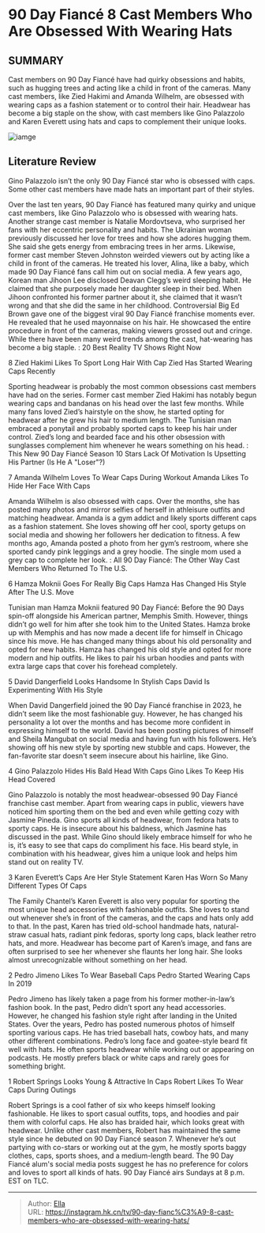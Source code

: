 # 90 Day Fiancé 8 Cast Members Who Are Obsessed With Wearing Hats


## SUMMARY 


 Cast members on 90 Day Fiancé have had quirky obsessions and habits, such as hugging trees and acting like a child in front of the cameras. 
 Many cast members, like Zied Hakimi and Amanda Wilhelm, are obsessed with wearing caps as a fashion statement or to control their hair. 
 Headwear has become a big staple on the show, with cast members like Gino Palazzolo and Karen Everett using hats and caps to complement their unique looks. 

![iamge](https://static1.srcdn.com/wordpress/wp-content/uploads/2023/11/90-day-fiance-cast-members-obsessed-with-hats-montage.jpg)

## Literature Review
Gino Palazzolo isn’t the only 90 Day Fiancé star who is obsessed with caps. Some other cast members have made hats an important part of their styles.




Over the last ten years, 90 Day Fiancé has featured many quirky and unique cast members, like Gino Palazzolo who is obsessed with wearing hats. Another strange cast member is Natalie Mordovtseva, who surprised her fans with her eccentric personality and habits. The Ukrainian woman previously discussed her love for trees and how she adores hugging them. She said she gets energy from embracing trees in her arms. Likewise, former cast member Steven Johnston weirded viewers out by acting like a child in front of the cameras. He treated his lover, Alina, like a baby, which made 90 Day Fiancé fans call him out on social media.
A few years ago, Korean man Jihoon Lee disclosed Deavan Clegg’s weird sleeping habit. He claimed that she purposely made her daughter sleep in their bed. When Jihoon confronted his former partner about it, she claimed that it wasn’t wrong and that she did the same in her childhood. Controversial Big Ed Brown gave one of the biggest viral 90 Day Fiancé franchise moments ever. He revealed that he used mayonnaise on his hair. He showcased the entire procedure in front of the cameras, making viewers grossed out and cringe. While there have been many weird trends among the cast, hat-wearing has become a big staple.
 : 20 Best Reality TV Shows Right Now









 








 8  Zied Hakimi Likes To Sport Long Hair With Cap 
Zied Has Started Wearing Caps Recently


Sporting headwear is probably the most common obsessions cast members have had on the series. Former cast member Zied Hakimi has notably begun wearing caps and bandanas on his head over the last few months. While many fans loved Zied’s hairstyle on the show, he started opting for headwear after he grew his hair to medium length. The Tunisian man embraced a ponytail and probably sported caps to keep his hair under control. Zied’s long and bearded face and his other obsession with sunglasses complement him whenever he wears something on his head.
 : This New 90 Day Fiancé Season 10 Stars Lack Of Motivation Is Upsetting His Partner (Is He A &#34;Loser&#34;?)





 7  Amanda Wilhelm Loves To Wear Caps During Workout 
Amanda Likes To Hide Her Face With Caps


Amanda Wilhelm is also obsessed with caps. Over the months, she has posted many photos and mirror selfies of herself in athleisure outfits and matching headwear. Amanda is a gym addict and likely sports different caps as a fashion statement. She loves showing off her cool, sporty getups on social media and showing her followers her dedication to fitness. A few months ago, Amanda posted a photo from her gym’s restroom, where she sported candy pink leggings and a grey hoodie. The single mom used a grey cap to complete her look.
 : All 90 Day Fiancé: The Other Way Cast Members Who Returned To The U.S.





 6  Hamza Moknii Goes For Really Big Caps 
Hamza Has Changed His Style After The U.S. Move


Tunisian man Hamza Moknii featured 90 Day Fiancé: Before the 90 Days spin-off alongside his American partner, Memphis Smith. However, things didn’t go well for him after she took him to the United States. Hamza broke up with Memphis and has now made a decent life for himself in Chicago since his move. He has changed many things about his old personality and opted for new habits. Hamza has changed his old style and opted for more modern and hip outfits. He likes to pair his urban hoodies and pants with extra large caps that cover his forehead completely.





 5  David Dangerfield Looks Handsome In Stylish Caps 
David Is Experimenting With His Style


When David Dangerfield joined the 90 Day Fiancé franchise in 2023, he didn’t seem like the most fashionable guy. However, he has changed his personality a lot over the months and has become more confident in expressing himself to the world. David has been posting pictures of himself and Sheila Mangubat on social media and having fun with his followers. He’s showing off his new style by sporting new stubble and caps. However, the fan-favorite star doesn&#39;t seem insecure about his hairline, like Gino.





 4  Gino Palazzolo Hides His Bald Head With Caps 
Gino Likes To Keep His Head Covered


 







Gino Palazzolo is notably the most headwear-obsessed 90 Day Fiancé franchise cast member. Apart from wearing caps in public, viewers have noticed him sporting them on the bed and even while getting cozy with Jasmine Pineda. Gino sports all kinds of headwear, from fedora hats to sporty caps. He is insecure about his baldness, which Jasmine has discussed in the past. While Gino should likely embrace himself for who he is, it’s easy to see that caps do compliment his face. His beard style, in combination with his headwear, gives him a unique look and helps him stand out on reality TV.





 3  Karen Everett’s Caps Are Her Style Statement 
Karen Has Worn So Many Different Types Of Caps


 







The Family Chantel’s Karen Everett is also very popular for sporting the most unique head accessories with fashionable outfits. She loves to stand out whenever she’s in front of the cameras, and the caps and hats only add to that. In the past, Karen has tried old-school handmade hats, natural-straw casual hats, radiant pink fedoras, sporty long caps, black leather retro hats, and more. Headwear has become part of Karen’s image, and fans are often surprised to see her whenever she flaunts her long hair. She looks almost unrecognizable without something on her head.





 2  Pedro Jimeno Likes To Wear Baseball Caps 
Pedro Started Wearing Caps In 2019
        

Pedro Jimeno has likely taken a page from his former mother-in-law’s fashion book. In the past, Pedro didn’t sport any head accessories. However, he changed his fashion style right after landing in the United States. Over the years, Pedro has posted numerous photos of himself sporting various caps. He has tried baseball hats, cowboy hats, and many other different combinations. Pedro’s long face and goatee-style beard fit well with hats. He often sports headwear while working out or appearing on podcasts. He mostly prefers black or white caps and rarely goes for something bright.





 1  Robert Springs Looks Young &amp; Attractive In Caps 
Robert Likes To Wear Caps During Outings


 







Robert Springs is a cool father of six who keeps himself looking fashionable. He likes to sport casual outfits, tops, and hoodies and pair them with colorful caps. He also has braided hair, which looks great with headwear. Unlike other cast members, Robert has maintained the same style since he debuted on 90 Day Fiancé season 7. Whenever he’s out partying with co-stars or working out at the gym, he mostly sports baggy clothes, caps, sports shoes, and a medium-length beard. The 90 Day Fiancé alum&#39;s social media posts suggest he has no preference for colors and loves to sport all kinds of hats.
90 Day Fiancé airs Sundays at 8 p.m. EST on TLC. 



---

> Author: [Ella](https://instagram.hk.cn/)  
> URL: https://instagram.hk.cn/tv/90-day-fianc%C3%A9-8-cast-members-who-are-obsessed-with-wearing-hats/  

